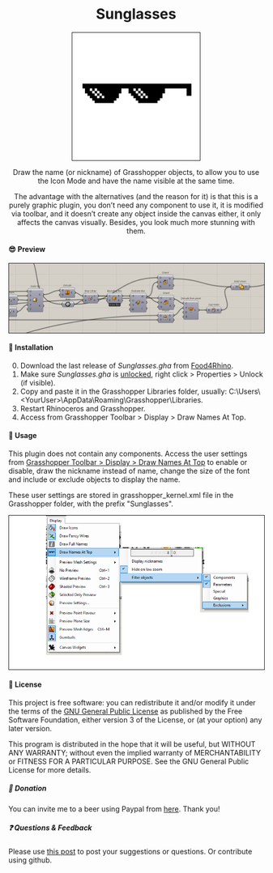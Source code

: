 ﻿
<h1 align="center"> Sunglasses </h1>
<p align="center"> <img align="center" border="1px" width="50%" src="Resources/sunglassesBIG.jpg" alt="Img"></p>
<p align="center"> Draw the name (or nickname) of Grasshopper objects, to allow you to use the Icon Mode and have the name visible at the same time.</p>
<p align="center">The advantage with the alternatives (and the reason for it) is that this is a purely graphic plugin, you don’t need any component to use it, it is modified via toolbar, and it doesn’t create any object inside the canvas either, it only affects the canvas visually. Besides, you look much more stunning with them.</p>


#### :sunglasses: Preview
<p align="center"> <img align="center" border="1px" src="Resources/Canvas at 16;21;57.png" alt="Img"></p>

#### :electric_plug: Installation
0) Download the last release of *Sunglasses.gha* from [Food4Rhino](https://www.food4rhino.com/app/sunglasses).
1) Make sure *Sunglasses.gha* is <ins>unlocked</ins>, right click > Properties > Unlock (if visible).
2) Copy and paste it in the Grasshopper Libraries folder, usually: C:\Users\\<YourUser\>\AppData\Roaming\Grasshopper\Libraries.
3) Restart Rhinoceros and Grasshopper.
4) Access from Grasshopper Toolbar > Display > Draw Names At Top.
 
#### :open_book: Usage
This plugin does not contain any components. Access the user settings from <ins>Grasshopper Toolbar > Display > Draw Names At Top</ins> to enable or disable, draw the nickname instead of name, change the size of the font and include or exclude objects to display the name.

These user settings are stored in grasshopper_kernel.xml file in the Grasshopper folder, with the prefix "Sunglasses".
   <p align="center"> <img align="center" border="1px" src="Resources/oie_q8qiIwwK9tN9.png" alt="Img"></p>

#### 🌈 License

This project is free software: you can redistribute it and/or modify
it under the terms of the [GNU General Public License](https://www.gnu.org/licenses/gpl-3.0.en.html) as published by
the Free Software Foundation, either version 3 of the License, or
(at your option) any later version.

This program is distributed in the hope that it will be useful,
but WITHOUT ANY WARRANTY; without even the implied warranty of
MERCHANTABILITY or FITNESS FOR A PARTICULAR PURPOSE.  See the
GNU General Public License for more details.

##### :beers: Donation

You can invite me to a beer using Paypal from [here](https://www.paypal.com/paypalme/danielabalde). Thank you!

##### :question: Questions & Feedback

Please use [this post](https://discourse.mcneel.com/t/sunglasses-gh-plugin-to-display-object-names/115550) to post your suggestions or questions.
Or contribute using github.
